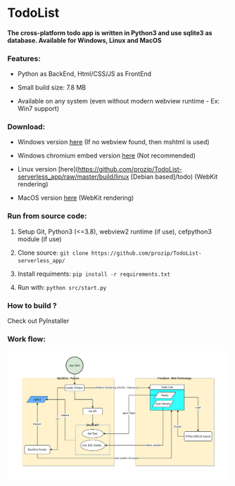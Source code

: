 # TodoList

#### The cross-platform todo app is written in Python3 and use sqlite3 as database. Available for Windows, Linux and MacOS



### Features:

- Python as BackEnd, Html/CSS/JS as FrontEnd

- Small build size: 7.8 MB

- Available on any system (even without modern webview runtime - Ex: Win7 support)

  

### Download:

- Windows version [here](https://github.com/prozip/TodoList-serverless_app/raw/master/build/windows/todo.exe) (If no webview found, then mshtml is used)

- Windows chromium embed version [here](https://github.com/prozip/TodoList-serverless_app/raw/master/build/windows/todo_chromium.exe) (Not recommended)

- Linux version [here](https://github.com/prozip/TodoList-serverless_app/raw/master/build/linux [Debian based]/todo) (WebKit rendering)

- MacOS version [here](https://github.com/prozip/TodoList-serverless_app/raw/master/build/macosx/todo) (WebKit rendering)

  

### Run from source code:

1. Setup Git, Python3 (<=3.8), webview2 runtime (if use), cefpython3 module (if use)

2. Clone source: `git clone https://github.com/prozip/TodoList-serverless_app/`

3. Install requiments: `pip install -r requirements.txt`

4. Run with: `python src/start.py`

   

### How to build ?

 Check out PyInstaller





### Work flow:

![app_flow](https://github.com/prozip/TodoList-serverless_app/blob/master/image/app_flow.png)



